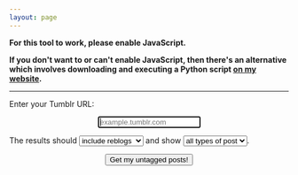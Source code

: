 ```yaml
---
layout: page
---
```


<script>
  // http://stackoverflow.com/questions/316781/how-to-build-query-string-with-javascript
  function buildUrl(url, parameters){
  var qs = "";
  for(var key in parameters) {
    var value = parameters[key];
    qs += encodeURIComponent(key) + "=" + encodeURIComponent(value) + "&";
  }
  if (qs.length > 0){
    qs = qs.substring(0, qs.length-1); //chop off last "&"
    url = url + "?" + qs;
  }
  return url;
  }
  var get_untagged_posts = function() {
    if (document.getElementById("hostname").value == "") {
      alert("Please enter a URL!"); return;
    }
    var parameters = new Array();
    parameters["hostname"] = document.getElementById("hostname").value;
    parameters["include_reblogs"] = (document.getElementById("reblog_filter").value == "include reblogs");
    parameters["type"] = document.getElementById("post_filter").value.split(" ")[0];
    document.location.href = buildUrl("results", parameters);
  }
</script>
<noscript>
  <p><strong>For this tool to work, please enable JavaScript. </strong></p>
  <p><strong> If you don't want to or can't enable JavaScript, then there's an alternative which involves downloading and executing a Python script <a href="https://alexwlchan.net/2013/08/untagged-tumblr-posts/">on my website</a>.
  </strong></p>
  <hr>
</noscript>

<form action="javascript:myfunction();">
  Enter your Tumblr URL:
  <p>
    <center>
      <input type="text" id="hostname" placeholder="example.tumblr.com" autofocus spellcheck="false">
    </center>
  </p>
  <p>
    The results should <select class="styled-select" id="reblog_filter">
      <option>include reblogs</option>
      <option>exclude reblogs</option>
    </select>
    and show
    <select class="styled-select" id="post_filter">
      <option>all types of post</option>
      <option>text posts</option>
      <option>photo posts</option>
      <option>quotes</option>
      <option>link posts</option>
      <option>chat posts</option>
      <option>audio posts</option>
      <option>videos</option>
      <option>answer posts</option>
    </select>.
  </p>
</form>

<center>
  <button type="submit" id="untagged_posts_button" onclick="get_untagged_posts();"> Get my untagged posts!</button>
</center>
